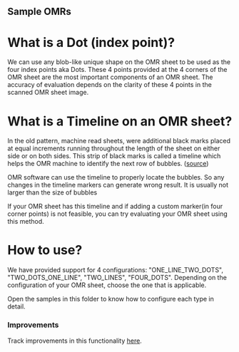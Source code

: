 ## Sample OMRs
# What is a Dot (index point)?
We can use any blob-like unique shape on the OMR sheet to be used as the four index points aka Dots.
These 4 points provided at the 4 corners of the OMR sheet are the most important components of an OMR sheet. The accuracy of evaluation depends on the clarity of these 4 points in the scanned OMR sheet image.

# What is a Timeline on an OMR sheet?

In the old pattern, machine read sheets, were additional black marks placed at equal increments running throughout the length of the sheet on either side or on both sides. This strip of black marks is called a timeline which helps the OMR machine to identify the next row of bubbles. ([source](https://www.addmengroup.com/downloads/Addmen-OMR-Sheet-Design-Guide.pdf))

OMR software can use the timeline to properly locate the bubbles. So any changes in the timeline markers can generate wrong result. It is usually not larger than the size of bubbles

<!-- TODO: image of a timeline -->

If your OMR sheet has this timeline and if adding a custom marker(in four corner points) is not feasible, you can try evaluating your OMR sheet using this method.

# How to use?
We have provided support for 4 configurations: "ONE_LINE_TWO_DOTS", "TWO_DOTS_ONE_LINE", "TWO_LINES", "FOUR_DOTS".
Depending on the configuration of your OMR sheet, choose the one that is applicable.

Open the samples in this folder to know how to configure each type in detail.


### Improvements

Track improvements in this functionality [here](https://github.com/users/Udayraj123/projects/2?pane=issue&itemId=57863176).
